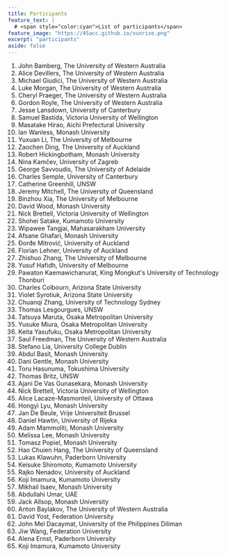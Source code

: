 ```yaml
---
title: Participants
feature_text: | 
  # <span style="color:cyan">List of participants</span>
feature_image: "https://45acc.github.io/sunrise.png"
excerpt: "participants"
aside: false
---
```


1. John Bamberg, The University of Western Australia
2. Alice Devillers, The University of Western Australia
3. Michael Giudici, The University of Western Australia
4. Luke Morgan, The University of Western Australia
5. Cheryl Praeger, The University of Western Australia
6. Gordon Royle, The University of Western Australia
7. Jesse Lansdown, University of Canterbury
8. Samuel Bastida, Victoria University of Wellington
9. Masatake Hirao, Aichi Prefectural University
10. Ian Wanless, Monash University
11. Yuxuan Li, The University of Melbourne
12. Zaochen Ding, The University of Auckland
13. Robert Hickingbotham, Monash University
14. Nina Kamčev, University of Zagreb
15. George Savvoudis, The University of Adelaide
16. Charles Semple, University of Canterbury
17. Catherine Greenhill, UNSW
18. Jeremy Mitchell, The University of Queensland
19. Binzhou Xia, The University of Melbourne
20. David Wood, Monash University
21. Nick Brettell, Victoria University of Wellington
22. Shohei Satake, Kumamoto University
23. Wipawee Tangjai, Mahasarakham University
24. Afsane Ghafari, Monash University
25. Đorđe Mitrović, University of Auckland
26. Florian Lehner, University of Auckland
27. Zhishuo Zhang, The University of Melbourne
28. Yusuf Hafidh, University of Melbourne
29. Pawaton Kaemawichanurat, King Mongkut's University of Technology Thonburi
30. Charles Colbourn, Arizona State University
31. Violet Syrotiuk, Arizona State University
32. Chuanqi Zhang, University of Technology Sydney
33. Thomas Lesgourgues, UNSW
34. Tatsuya Maruta, Osaka Metropolitan University
35. Yusuke Miura, Osaka Metropolitan University
36. Keita Yasufuku, Osaka Metropolitan University
37. Saul Freedman, The University of Western Australia
38. Stefano Lia, University College Dublin
39. Abdul Basit, Monash University
40. Dani Gentle, Monash University
41. Toru Hasunuma, Tokushima University
42. Thomas Britz, UNSW 
43. Ajani De Vas Gunasekara, Monash University
44. Nick Brettell, Victoria University of Wellington
45. Alice Lacaze-Masmonteil, University of Ottawa
46. Hongyi Lyu, Monash University
47. Jan De Beule, Vrije Universiteit Brussel
48. Daniel Hawtin, University of Rijeka
49. Adam Mammoliti, Monash University
50. Melissa Lee, Monash University
51. Tomasz Popiel, Monash University
52. Hao Chuien Hang, The University of Queensland
53. Lukas Klawuhn, Paderborn University
54. Keisuke Shiromoto, Kumamoto University
55. Rajko Nenadov, University of Auckland
56. Koji Imamura, Kumamoto University
57. Mikhail Isaev, Monash University
58. Abdullahi Umar, UAE
59. Jack Allsop, Monash University
60. Anton Baylakov, The University of Western Australia
61. David Yost, Federation University
62. John Mel Dacaymat, University of the Philippines Diliman
63. Jiw Wang, Federation University
64. Alena Ernst, Paderborn University
65. Koji Imamura, Kumamoto University





